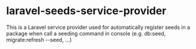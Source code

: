 # laravel-seeds-service-provider
This is a Laravel service provider used for automatically register seeds in a package when call a seeding command in console (e.g. db:seed, migrate:refresh --seed, ...)
